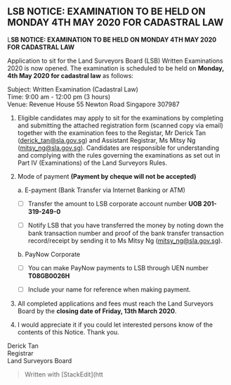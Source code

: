 LSB NOTICE: EXAMINATION TO BE HELD ON MONDAY 4TH MAY 2020 FOR CADASTRAL LAW
---
L**SB NOTICE:  EXAMINATION TO BE HELD ON MONDAY 4TH MAY 2020 FOR CADASTRAL LAW**

Application to sit for the Land Surveyors Board (LSB) Written Examinations 2020 is now opened. The examination is scheduled to be held on **Monday, 4th May 2020 for cadastral law** as follows:

Subject: Written Examination (Cadastral Law)<br>
Time: 9:00 am - 12:00 pm (3 hours)<br>
Venue: Revenue House 
55 Newton Road
Singapore 307987

 1. Eligible candidates may apply to sit for the examinations by completing and submitting the attached registration form (scanned copy via email) together with the examination fees to the Registar, Mr Derick Tan (derick_tan@sla.gov.sg) and Assistant Registrar, Ms Mitsy Ng (mitsy_ng@sla.gov.sg). Candidates are responsible for understanding and complying with the rules governing the examinations as set out in Part IV (Examinations) of the Land Surveyors Rules.

 2. Mode of payment **(Payment by cheque will not be accepted)**
 
	a. E-payment (Bank Transfer via Internet Banking or ATM)<br>
	 - [ ] Transfer the amount to LSB corporate account number
**UOB 201-319-249-0**

	 - [ ] Notify LSB that you have transferred the money by noting down the bank transaction number and proof of the bank transfer transaction record/receipt by sending it to Ms Mitsy Ng (mitsy_ng@sla.gov.sg).
	 
	b. PayNow Corporate

	 - [ ] You can make PayNow payments to LSB through UEN number **T08GB0026H**

	 - [ ] Include your name for reference when making payment.

3. All completed applications and fees must reach the Land Surveyors Board by the **closing date  of Friday, 13th March 2020**.

4. I would appreciate it if you could let interested persons know of the contents of this Notice. Thank you.



Derick Tan<br>Registrar<br>Land Surveyors Board  



> Written with [StackEdit](htt
